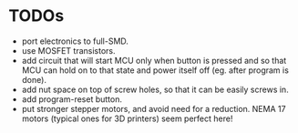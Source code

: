 # TODOs
* port electronics to full-SMD.
* use MOSFET transistors.
* add circuit that will start MCU only when button is pressed and so that MCU can hold on to that state and power itself off (eg. after program is done).
* add nut space on top of screw holes, so that it can be easily screws in.
* add program-reset button.
* put stronger stepper motors, and avoid need for a reduction. NEMA 17 motors (typical ones for 3D printers) seem perfect here!
